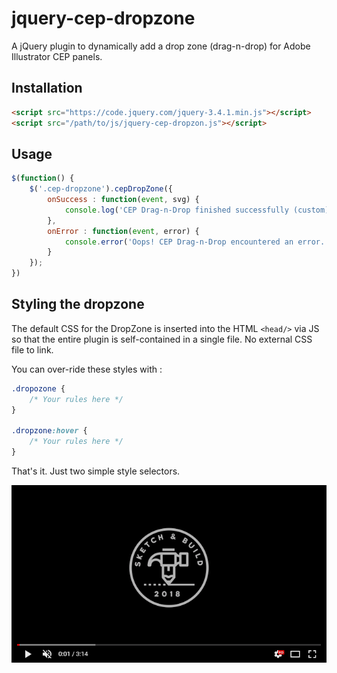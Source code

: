 # jquery-cep-dropzone
A jQuery plugin to dynamically add a drop zone (drag-n-drop) for Adobe Illustrator CEP panels.

## Installation

```html
<script src="https://code.jquery.com/jquery-3.4.1.min.js"></script>
<script src="/path/to/js/jquery-cep-dropzon.js"></script>
```
## Usage

```javascript
$(function() {
    $('.cep-dropzone').cepDropZone({
        onSuccess : function(event, svg) {
            console.log('CEP Drag-n-Drop finished successfully (custom)', svg);
        },
        onError : function(event, error) {
            console.error('Oops! CEP Drag-n-Drop encountered an error. (custom)');
        }
    });
})
```

## Styling the dropzone

The default CSS for the DropZone is inserted into the HTML `<head/>` via JS so that the entire plugin 
is self-contained in a single file. No external CSS file to link.

You can over-ride these styles with :

```css
.dropozone {
    /* Your rules here */
}

.dropzone:hover {
    /* Your rules here */
}
```

That's it. Just two simple style selectors.

[![Watch the video](demo/preview.png)](https://youtu.be/kNmwpyifB0k)

